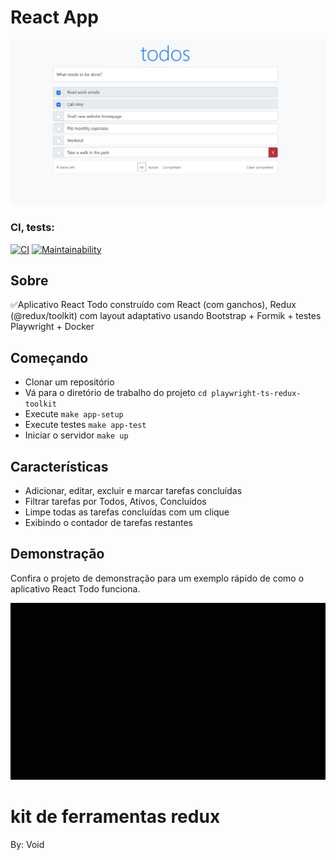 # React  App
![Todo preview](./src/assets/todoPreview.jpg)

### CI, tests:
[![CI](https://github.com/bogdan-ho/todo-list/actions/workflows/CI.yml/badge.svg)](https://github.com/bogdan-ho/todo-list/actions/workflows/CI.yml)
[![Maintainability](https://api.codeclimate.com/v1/badges/da65ed83bf72a6cb066e/maintainability)](https://codeclimate.com/github/bogdan-ho/todo-list/maintainability)


## Sobre
✅Aplicativo React Todo construído com React (com ganchos), Redux (@redux/toolkit) com layout adaptativo usando Bootstrap + Formik + testes Playwright + Docker


## Começando
- Clonar um repositório
- Vá para o diretório de trabalho do projeto `cd playwright-ts-redux-toolkit`
- Execute `make app-setup`
- Execute testes `make app-test`
- Iniciar o servidor `make up`

## Características
- Adicionar, editar, excluir e marcar tarefas concluídas
- Filtrar tarefas por Todos, Ativos, Concluídos
- Limpe todas as tarefas concluídas com um clique
- Exibindo o contador de tarefas restantes

## Demonstração
Confira o projeto de demonstração para um exemplo rápido de como o aplicativo React Todo funciona.

![Isto é uma imagem](./src/assets/TodoPromo.gif)
# kit de ferramentas redux

By: Void
